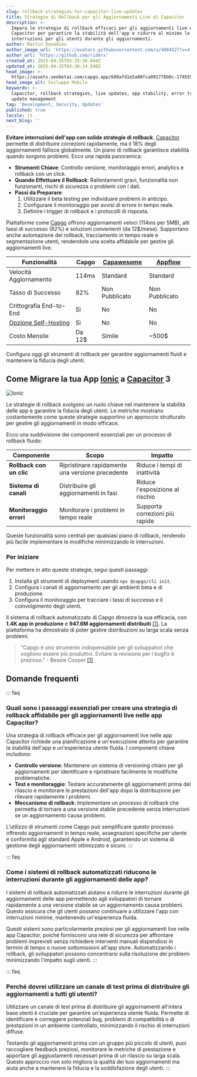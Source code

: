 ```yaml
---
slug: rollback-strategies-for-capacitor-live-updates
title: Strategie di Rollback per gli Aggiornamenti Live di Capacitor
description: >-
  Impara le strategie di rollback efficaci per gli aggiornamenti live di
  Capacitor per garantire la stabilità dell'app e ridurre al minimo le
  interruzioni per gli utenti durante gli aggiornamenti.
author: Martin Donadieu
author_image_url: 'https://avatars.githubusercontent.com/u/4084527?v=4'
author_url: 'https://github.com/riderx'
created_at: 2025-04-25T03:35:36.644Z
updated_at: 2025-04-25T03:36:14.598Z
head_image: >-
  https://assets.seobotai.com/capgo.app/680afd1e5a08fca891778b0c-1745552174598.jpg
head_image_alt: Sviluppo Mobile
keywords: >-
  Capacitor, rollback strategies, live updates, app stability, error tracking,
  update management
tag: 'Development, Security, Updates'
published: true
locale: it
next_blog: ''
---
```

**Evitare interruzioni dell'app con solide strategie di rollback.** [Capacitor](https://capacitorjs.com/) permette di distribuire correzioni rapidamente, ma il 18% degli aggiornamenti fallisce globalmente. Un piano di rollback garantisce stabilità quando sorgono problemi. Ecco una rapida panoramica:

-   **Strumenti Chiave**: Controllo versione, monitoraggio errori, analytics e rollback con un click.
-   **Quando Effettuare il Rollback**: Rallentamenti gravi, funzionalità non funzionanti, rischi di sicurezza o problemi con i dati.
-   **Passi da Preparare**:
    1.  Utilizzare il beta testing per individuare problemi in anticipo.
    2.  Configurare il monitoraggio per avvisi di errore in tempo reale.
    3.  Definire i trigger di rollback e i protocolli di risposta.

Piattaforme come [Capgo](https://capgo.app/) offrono aggiornamenti veloci (114ms per 5MB), alti tassi di successo (82%) e soluzioni convenienti (da 12$/mese). Supportano anche automazione del rollback, tracciamento in tempo reale e segmentazione utenti, rendendole una scelta affidabile per gestire gli aggiornamenti live.

| **Funzionalità** | **Capgo** | **[Capawesome](https://capawesome.io/)** | **[Appflow](https://ionic.io/appflow/)** |
| --- | --- | --- | --- |
| Velocità Aggiornamento | 114ms | Standard | Standard |
| Tasso di Successo | 82% | Non Pubblicato | Non Pubblicato |
| Crittografia End-to-End | Sì | No | No |
| [Opzione Self-Hosting](https://capgo.app/blog/self-hosted-capgo/) | Sì | No | No |
| Costo Mensile | Da 12$ | Simile | ~500$ |

Configura oggi gli strumenti di rollback per garantire aggiornamenti fluidi e mantenere la fiducia degli utenti.

## Come Migrare la tua App [Ionic](https://ionicframework.com/) a [Capacitor](https://capacitorjs.com/) 3

![Ionic](https://assets.seobotai.com/capgo.app/680afd1e5a08fca891778b0c/e144b5b930d9d793c665f9f08c6b1196.jpg)

Le strategie di rollback svolgono un ruolo chiave nel mantenere la stabilità delle app e garantire la fiducia degli utenti. Le metriche mostrano costantemente come queste strategie supportino un approccio strutturato per gestire gli aggiornamenti in modo efficace.

Ecco una suddivisione dei componenti essenziali per un processo di rollback fluido:

| Componente | Scopo | Impatto |
| --- | --- | --- |
| **Rollback con un clic** | Ripristinare rapidamente una versione precedente | Riduce i tempi di inattività |
| **Sistema di canali** | Distribuire gli aggiornamenti in fasi | Riduce l'esposizione al rischio |
| **Monitoraggio errori** | Monitorare i problemi in tempo reale | Supporta correzioni più rapide |

Queste funzionalità sono centrali per qualsiasi piano di rollback, rendendo più facile implementare le modifiche minimizzando le interruzioni.

### Per iniziare

Per mettere in atto queste strategie, segui questi passaggi:

1.  Installa gli strumenti di deployment usando `npx @capgo/cli init`.
2.  Configura i canali di aggiornamento per gli ambienti beta e di produzione.
3.  Configura il monitoraggio per tracciare i tassi di successo e il coinvolgimento degli utenti.

Il sistema di rollback automatizzato di Capgo dimostra la sua efficacia, con **1.4K app in produzione** e **947.6M aggiornamenti distribuiti** [\[1\]](https://capgo.app/). La piattaforma ha dimostrato di poter gestire distribuzioni su larga scala senza problemi.

> "Capgo è uno strumento indispensabile per gli sviluppatori che vogliono essere più produttivi. Evitare la revisione per i bugfix è prezioso." - Bessie Cooper [\[1\]](https://capgo.app/)

## Domande frequenti

::: faq
### Quali sono i passaggi essenziali per creare una strategia di rollback affidabile per gli aggiornamenti live nelle app Capacitor?

Una strategia di rollback efficace per gli aggiornamenti live nelle app Capacitor richiede una pianificazione e un'esecuzione attenta per garantire la stabilità dell'app e un'esperienza utente fluida. I componenti chiave includono:

-   **Controllo versione**: Mantenere un sistema di versioning chiaro per gli aggiornamenti per identificare e ripristinare facilmente le modifiche problematiche.
-   **Test e monitoraggio**: Testare accuratamente gli aggiornamenti prima del rilascio e monitorare le prestazioni dell'app dopo la distribuzione per rilevare rapidamente i problemi.
-   **Meccanismo di rollback**: Implementare un processo di rollback che permetta di tornare a una versione stabile precedente senza interruzioni se un aggiornamento causa problemi.

L'utilizzo di strumenti come Capgo può semplificare questo processo offrendo aggiornamenti in tempo reale, assegnazioni specifiche per utente e conformità agli standard Apple e Android, garantendo un sistema di gestione degli aggiornamenti ottimizzato e sicuro.
:::

::: faq
### Come i sistemi di rollback automatizzati riducono le interruzioni durante gli aggiornamenti delle app?

I sistemi di rollback automatizzati aiutano a ridurre le interruzioni durante gli aggiornamenti delle app permettendo agli sviluppatori di tornare rapidamente a una versione stabile se un aggiornamento causa problemi. Questo assicura che gli utenti possano continuare a utilizzare l'app con interruzioni minime, mantenendo un'esperienza fluida.

Questi sistemi sono particolarmente preziosi per gli aggiornamenti live nelle app Capacitor, poiché forniscono una rete di sicurezza per affrontare problemi imprevisti senza richiedere interventi manuali dispendiosi in termini di tempo o nuove sottomissioni all'app store. Automatizzando i rollback, gli sviluppatori possono concentrarsi sulla risoluzione dei problemi minimizzando l'impatto sugli utenti.
:::

::: faq
### Perché dovrei utilizzare un canale di test prima di distribuire gli aggiornamenti a tutti gli utenti?

Utilizzare un canale di test prima di distribuire gli aggiornamenti all'intera base utenti è cruciale per garantire un'esperienza utente fluida. Permette di identificare e correggere potenziali bug, problemi di compatibilità o di prestazioni in un ambiente controllato, minimizzando il rischio di interruzioni diffuse.

Testando gli aggiornamenti prima con un gruppo più piccolo di utenti, puoi raccogliere feedback preziosi, monitorare le metriche di prestazione e apportare gli aggiustamenti necessari prima di un rilascio su larga scala. Questo approccio non solo migliora la qualità dei tuoi aggiornamenti ma aiuta anche a mantenere la fiducia e la soddisfazione degli utenti.
:::
